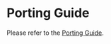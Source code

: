 # Porting Guide

Please refer to the [Porting Guide](https://github.com/espressif/esp-hosted/blob/release/fg-v0.0.5/esp_hosted_fg/docs/Linux_based_host/porting_guide.md).
